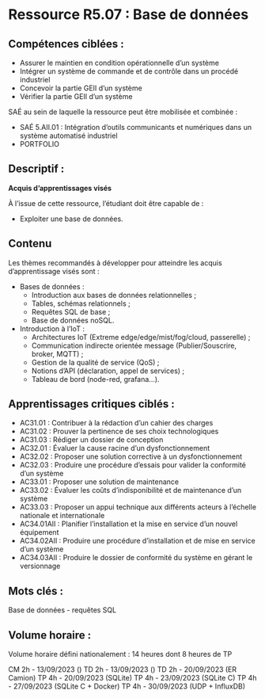 # Ressource R5.07 : Base de données

## Compétences ciblées :

- Assurer le maintien en condition opérationnelle d’un système
- Intégrer un système de commande et de contrôle dans un procédé industriel
- Concevoir la partie GEII d’un système
- Vérifier la partie GEII d’un système

SAÉ au sein de laquelle la ressource peut être mobilisée et combinée :

- SAÉ 5.AII.01 : Intégration d’outils communicants et numériques dans un système automatisé industriel
- PORTFOLIO

## Descriptif :

**Acquis d’apprentissages visés**

À l’issue de cette ressource, l’étudiant doit être capable de :

- Exploiter une base de données.

## Contenu

Les thèmes recommandés à développer pour atteindre les acquis d’apprentissage visés sont :

- Bases de données :
  - Introduction aux bases de données relationnelles ;
  - Tables, schémas relationnels ;
  - Requêtes SQL de base ;
  - Base de données noSQL.
- Introduction à l’IoT :
  - Architectures IoT (Extreme edge/edge/mist/fog/cloud, passerelle) ;
  - Communication indirecte orientée message (Publier/Souscrire, broker, MQTT) ;
  - Gestion de la qualité de service (QoS) ;
  - Notions d’API (déclaration, appel de services) ;
  - Tableau de bord (node-red, grafana...).

## Apprentissages critiques ciblés :

- AC31.01 : Contribuer à la rédaction d’un cahier des charges
- AC31.02 : Prouver la pertinence de ses choix technologiques
- AC31.03 : Rédiger un dossier de conception
- AC32.01 : Évaluer la cause racine d’un dysfonctionnement
- AC32.02 : Proposer une solution corrective à un dysfonctionnement
- AC32.03 : Produire une procédure d’essais pour valider la conformité d’un système
- AC33.01 : Proposer une solution de maintenance
- AC33.02 : Évaluer les coûts d’indisponibilité et de maintenance d’un système
- AC33.03 : Proposer un appui technique aux différents acteurs à l’échelle nationale et internationale
- AC34.01AII : Planifier l’installation et la mise en service d’un nouvel équipement
- AC34.02AII : Produire une procédure d’installation et de mise en service d’un système
- AC34.03AII : Produire le dossier de conformité du système en gérant le versionnage

## Mots clés :

Base de données - requêtes SQL

## Volume horaire :

Volume horaire défini nationalement : 14 heures dont 8 heures de TP

CM 2h - 13/09/2023 ()
TD 2h - 13/09/2023 ()
TD 2h - 20/09/2023 (ER Camion)
TP 4h - 20/09/2023 (SQLite)
TP 4h - 23/09/2023 (SQLite C)
TP 4h - 27/09/2023 (SQLite C + Docker)
TP 4h - 30/09/2023 (UDP + InfluxDB)
